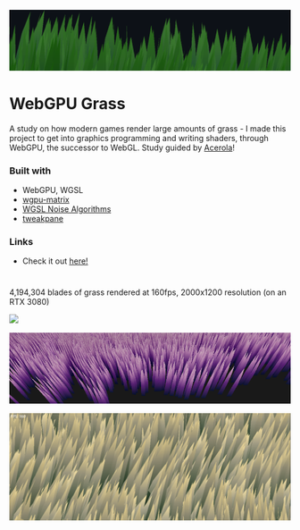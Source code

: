 ![](./screenshots/S1.png)

# WebGPU Grass

A study on how modern games render large amounts of grass -
I made this project to get into graphics programming and writing shaders, through WebGPU, the successor to WebGL. Study guided by [Acerola](https://www.youtube.com/@Acerola_t)!

### Built with

- WebGPU, WGSL
- [wgpu-matrix](https://wgpu-matrix.org/)
- [WGSL Noise Algorithms](https://gist.github.com/munrocket/236ed5ba7e409b8bdf1ff6eca5dcdc39)
- [tweakpane](https://cocopon.github.io/tweakpane/)

### Links

- Check it out [here!](https://arnh8.github.io/webgpu-grass)

#

4,194,304 blades of grass rendered at 160fps, 2000x1200 resolution (on an RTX 3080)

![](./screenshots/S4.png)

![](./screenshots/S2.png)

![](./screenshots/S3.png)
